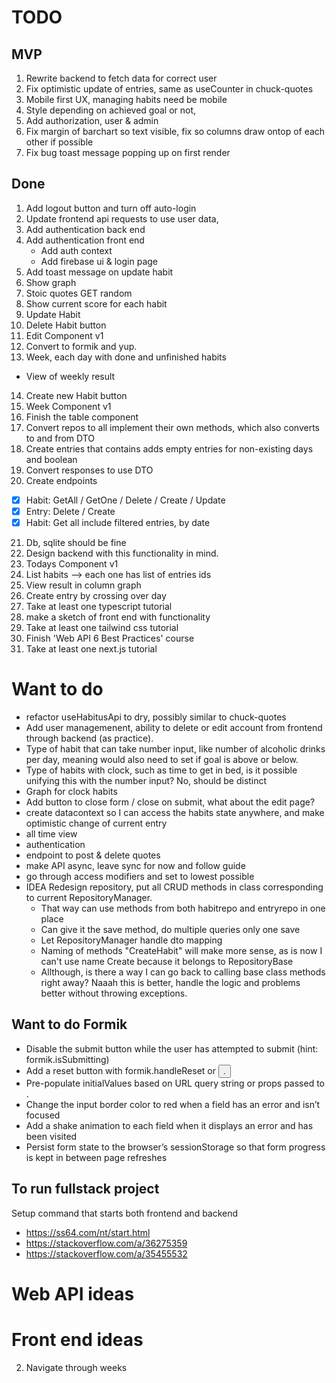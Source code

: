 # TODO

## MVP

1. Rewrite backend to fetch data for correct user
2. Fix optimistic update of entries, same as useCounter in chuck-quotes
3. Mobile first UX, managing habits need be mobile
4. Style depending on achieved goal or not,
5. Add authorization, user & admin
6. Fix margin of barchart so text visible, fix so columns draw ontop of each other if possible
7. Fix bug toast message popping up on first render

## Done

1. Add logout button and turn off auto-login
2. Update frontend api requests to use user data,
3. Add authentication back end
4. Add authentication front end
   - Add auth context
   - Add firebase ui & login page
5. Add toast message on update habit
6. Show graph
7. Stoic quotes GET random
8. Show current score for each habit
9. Update Habit
10. Delete Habit button
11. Edit Component v1
12. Convert to formik and yup.
13. Week, each day with done and unfinished habits

- View of weekly result

14. Create new Habit button
15. Week Component v1
16. Finish the table component
17. Convert repos to all implement their own methods, which also converts to and from DTO
18. Create entries that contains adds empty entries for non-existing days and boolean
19. Convert responses to use DTO
20. Create endpoints

- [x] Habit: GetAll / GetOne / Delete / Create / Update
- [x] Entry: Delete / Create
- [x] Habit: Get all include filtered entries, by date

21. Db, sqlite should be fine
22. Design backend with this functionality in mind.
23. Todays Component v1
24. List habits --> each one has list of entries ids
25. View result in column graph
26. Create entry by crossing over day
27. Take at least one typescript tutorial
28. make a sketch of front end with functionality
29. Take at least one tailwind css tutorial
30. Finish 'Web API 6 Best Practices' course
31. Take at least one next.js tutorial

# Want to do

- refactor useHabitusApi to dry, possibly similar to chuck-quotes
- Add user managemenent, ability to delete or edit account from frontend through backend (as practice).
- Type of habit that can take number input, like number of alcoholic drinks per day, meaning would also need to set if goal is above or below.
- Type of habits with clock, such as time to get in bed, is it possible unifying this with the number input? No, should be distinct
- Graph for clock habits
- Add button to close form / close on submit, what about the edit page?
- create datacontext so I can access the habits state anywhere, and make optimistic change of current entry
- all time view
- authentication
- endpoint to post & delete quotes
- make API async, leave sync for now and follow guide
- go through access modifiers and set to lowest possible
- IDEA Redesign repository, put all CRUD methods in class corresponding to current RepositoryManager.
  - That way can use methods from both habitrepo and entryrepo in one place
  - Can give it the save method, do multiple queries only one save
  - Let RepositoryManager handle dto mapping
  - Naming of methods "CreateHabit" will make more sense, as is now I can't use name Create because it belongs to RepositoryBase
  - Allthough, is there a way I can go back to calling base class methods right away? Naaah this is better, handle the logic and problems better without throwing exceptions.

## Want to do Formik

- Disable the submit button while the user has attempted to submit (hint: formik.isSubmitting)
- Add a reset button with formik.handleReset or <button type="reset">.
- Pre-populate initialValues based on URL query string or props passed to <SignupForm>.
- Change the input border color to red when a field has an error and isn’t focused
- Add a shake animation to each field when it displays an error and has been visited
- Persist form state to the browser’s sessionStorage so that form progress is kept in between page refreshes

## To run fullstack project

Setup command that starts both frontend and backend

- https://ss64.com/nt/start.html
- https://stackoverflow.com/a/36275359
- https://stackoverflow.com/a/35455532

# Web API ideas

# Front end ideas

2. Navigate through weeks
